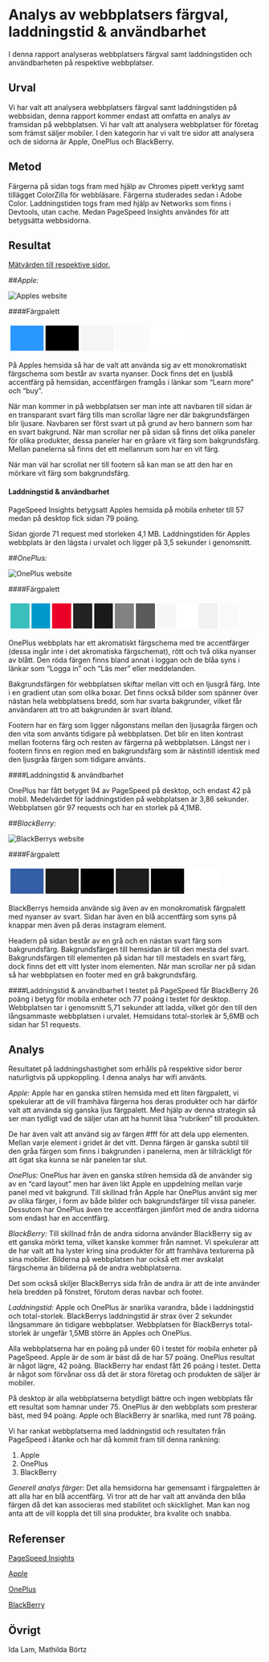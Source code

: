 <style>
article table tr {
    box-shadow: unset;
}
</style>

Analys av webbplatsers färgval, laddningstid & användbarhet
=======================
I denna rapport analyseras webbplatsers färgval samt laddningstiden och användbarheten på respektive webbplatser.

Urval
-----------------------
Vi har valt att analysera webbplatsers färgval samt laddningstiden på webbsidan, denna rapport kommer endast att omfatta en analys av framsidan på webbplatsen. Vi har valt att analysera webbplatser för företag som främst säljer mobiler. I den kategorin har vi valt tre sidor att analysera och de sidorna är Apple, OnePlus och BlackBerry.

Metod
-----------------------
Färgerna på sidan togs fram med hjälp av Chromes pipett verktyg samt tillägget ColorZilla för webbläsare. Färgerna studerades sedan i Adobe Color. Laddningstiden togs fram med hjälp av Networks som finns i Devtools, utan cache. Medan PageSpeed Insights användes för att betygsätta webbsidorna.

Resultat
-----------------------
<a href="https://docs.google.com/spreadsheets/d/1HBUq8UerEJpziohVGjHJtMaw5w1U7-ViJIOejKUNKkM/edit?usp=sharing">Mätvärden till respektive sidor.</a>

##_Apple:_

<img src="../htdocs/image/apple.png?h=40%" alt="Apples website">

####Färgpalett
<table style="border-spacing: 4px; border-collapse: separate">
            <tbody>
                <tr>
                    <td style="height: 50px; width: 50px; background-color: #2997ff">
                    </td>
                    <td style="height: 50px; width: 50px; background-color: #000">
                    </td>
                    <td style="height: 50px; width: 50px; background-color: #f5f5f7">
                    </td>
                    <td style="height: 50px; width: 50px; background-color: #fafafa">
                    </td>
                    <td style="height: 50px; width: 50px; background-color: #fff">
                    </td>
                </tr>
            </tbody>
  </table>
På Apples hemsida så har de valt att använda sig av ett monokromatiskt färgschema som består av svarta nyanser. Dock finns det en ljusblå accentfärg på hemsidan, accentfärgen framgås i länkar som “Learn more” och “buy”.

När man kommer in på webbplatsen ser man inte att navbaren till sidan är en transparant svart färg tills man scrollar lägre ner där bakgrundsfärgen blir ljusare. Navbaren ser först svart ut på grund av hero bannern som har en svart bakgrund. När man scrollar ner på sidan så finns det olika paneler för olika produkter, dessa paneler har en gråare vit färg som bakgrundsfärg. Mellan panelerna så finns det ett mellanrum som har en vit färg.

När man väl har scrollat ner till footern så kan man se att den har en mörkare vit färg som bakgrundsfärg.

#### Laddningstid & användbarhet
PageSpeed Insights betygsatt Apples hemsida på mobila enheter till 57 medan på desktop fick sidan 79 poäng.

Sidan gjorde 71 request med storleken 4,1 MB. Laddningstiden för Apples webbplats är den lägsta i urvalet och ligger på 3,5 sekunder i genomsnitt.

##_OnePlus:_

<img src="../htdocs/image/oneplus.png?h=55%" alt="OnePlus website">

####Färgpalett
<table style="border-spacing: 4px; border-collapse: separate">
            <tbody>
                <tr>
                    <td style="height: 50px; width: 50px; background-color: #3ABFBC">
                    </td>
                    <td style="height: 50px; width: 50px; background-color: #09c">
                    </td>
                    <td style="height: 50px; width: 50px; background-color: #EB0028">
                    </td>
                    <td style="height: 50px; width: 50px; background-color: #222">
                    </td>
                    <td style="height: 50px; width: 50px; background-color: #1A1A1A ">
                    </td>
                    <td style="height: 50px; width: 50px; background-color: #828282">
                    </td>
                    <td style="height: 50px; width: 50px; background-color: #5B5B5B">
                    </td>
                    <td style="height: 50px; width: 50px; background-color: #F6F6F6">
                    </td>
                    <td style="height: 50px; width: 50px; background-color: #FFF">
                    </td>
                    <td style="height: 50px; width: 50px; background-color: #F2F2F2">
                    </td>
                    <td style="height: 50px; width: 50px; background-color: #f9f9f9 ">
                    </td>
	                <td style="height: 50px; width: 50px; background-color: #fcfcfc ">
                    </td>
                </tr>
            </tbody>
  </table>

OnePlus webbplats har ett akromatiskt färgschema med tre accentfärger (dessa ingår inte i det akromatiska färgschemat), rött och två olika nyanser av blått. Den röda färgen finns bland annat i loggan och de blåa syns i länkar som “Logga in” och “Läs mer” eller meddelanden.

Bakgrundsfärgen för webbplatsen skiftar mellan vitt och en ljusgrå färg. Inte i en gradient utan som olika boxar. Det finns också bilder som spänner över nästan hela webbplatsens bredd, som har svarta bakgrunder, vilket får användaren att tro att bakgrunden är svart ibland.

Footern har en färg som ligger någonstans mellan den ljusagråa färgen och den vita som använts tidigare på webbplatsen. Det blir en liten kontrast mellan footerns färg och resten av färgerna på webbplatsen. Längst ner i footern finns en region med en bakgrundsfärg som är nästintill identisk med den ljusgråa färgen som tidigare använts.

####Laddningstid & användbarhet

OnePlus har fått betyget 94 av PageSpeed på desktop, och endast 42 på mobil. Medelvärdet för laddningstiden på webbplatsen är 3,86 sekunder. Webbplatsen gör 97 requests och har en storlek på 4,1MB.

##_BlackBerry:_

<img src="../htdocs/image/blackberry.png?h=40%" alt="BlackBerrys website">

####Färgpalett
<table style="border-spacing: 4px; border-collapse: separate">
            <tbody>
                <tr>
                    <td style="height: 50px; width: 50px; background-color: #345ea6">
                    </td>
                    <td style="height: 50px; width: 50px; background-color: #1c1c1c">
                    </td>
                    <td style="height: 50px; width: 50px; background-color: #000">
                    </td>
                    <td style="height: 50px; width: 50px; background-color: #1e1e1e">
                    </td>
                    <td style="height: 50px; width: 50px; background-color: #030303">
                    </td>
                    <td style="height: 50px; width: 50px; background-color: #fff">
                    </td>
                </tr>
            </tbody>
  </table>
BlackBerrys hemsida använde sig även av en monokromatisk färgpalett med nyanser av svart. Sidan har även en blå accentfärg som syns på knappar men även på deras instagram element.

Headern på sidan består av en grå och en nästan svart färg som bakgrundsfärg. Bakgrundsfärgen till hemsidan är till den mesta del svart. Bakgrundsfärgen till elementen på sidan har till mestadels en svart färg, dock finns det ett vitt lyster inom elementen.
När man scrollar ner på sidan så har webbplatsen en footer med en grå bakgrundsfärg.

####Laddningstid & användbarhet
I testet på PageSpeed får BlackBerry 26 poäng i betyg för mobila enheter och 77 poäng i testet för desktop. Webbplatsen tar i genomsnitt 5,71 sekunder att ladda, vilket gör den till den långsammaste webbplatsen i urvalet. Hemsidans total-storlek är 5,6MB och sidan har 51 requests.

Analys
-----------------------
Resultatet på laddningshastighet som erhålls på respektive sidor beror naturligtvis på uppkoppling. I denna analys har wifi använts.

_Apple:_
Apple har en ganska stilren hemsida med ett liten färgpalett, vi spekulerar att de vill framhäva färgerna hos deras produkter och har därför valt att använda sig ganska ljus färgpalett. Med hjälp av denna strategin så ser man tydligt vad de säljer utan att ha hunnit läsa “rubriken” till produkten.

De har även valt att använd sig av färgen #fff för att dela upp elementen. Mellan varje element i gridet är det vitt. Denna färgen är ganska subtil till den gråa färgen som finns i bakgrunden i panelerna, men är tillräckligt för att ögat ska kunna se när panelen tar slut.

_OnePlus:_
OnePlus har även en ganska stilren hemsida då de använder sig av en “card layout” men har även likt Apple en uppdelning mellan varje panel med vit bakgrund. Till skillnad från Apple har OnePlus använt sig mer av olika färger, i form av både bilder och bakgrundsfärger till vissa paneler. Dessutom har OnePlus även tre accentfärgen jämfört med de andra sidorna som endast har en accentfärg.

_BlackBerry:_
Till skillnad från de andra sidorna använder BlackBerry sig av ett ganska mörkt tema, vilket kanske kommer från namnet. Vi spekulerar att de har valt att ha lyster kring sina produkter för att framhäva texturerna på sina mobiler. Bilderna på webbplatsen har också ett mer avskalat färgschema än bilderna på de andra webbplatserna.

Det som också skiljer BlackBerrys sida från de andra är att de inte använder hela bredden på fönstret, förutom deras navbar och footer.

_Laddningstid:_
Apple och OnePlus är snarlika varandra, både i laddningstid och total-storlek. BlackBerrys laddningstid är strax över 2 sekunder långsammare än tidigare webbplatser. Webbplatsen för BlackBerrys total-storlek är ungefär 1,5MB större än Apples och OnePlus.

Alla webbplatserna har en poäng på under 60 i testet för mobila enheter på PageSpeed. Apple är de som är bäst då de har 57 poäng. OnePlus resultat är något lägre, 42 poäng. BlackBerry har endast fått 26 poäng i testet. Detta är något som förvånar oss då det är stora företag och produkten de säljer är mobiler.

På desktop är alla webbplatserna betydligt bättre och ingen webbplats får ett resultat som hamnar under 75. OnePlus är den webbplats som presterar bäst, med 94 poäng. Apple och BlackBerry är snarlika, med runt 78 poäng.

Vi har rankat webbplatserna med laddningstid och resultaten från PageSpeed i åtanke och har då kommit fram till denna rankning:

1. Apple
2. OnePlus
3. BlackBerry

_Generell analys färger:_
Det alla hemsidorna har gemensamt i färgpaletten är att alla har en blå accentfärg. Vi tror att de har valt att använda den blåa färgen då det kan associeras med stabilitet och skicklighet. Man kan nog anta att de vill koppla det till sina produkter, bra kvalite och snabba.

Referenser
-----------------------
<a href="https://developers.google.com/speed/pagespeed/insights/">PageSpeed Insights
</a>

<a href="https://www.apple.com">Apple</a>

<a href="https://www.oneplus.com/se">OnePlus</a>

<a href="https://blackberrymobile.com/emea/">BlackBerry</a>

Övrigt
-----------------------
Ida Lam, Mathilda Börtz
